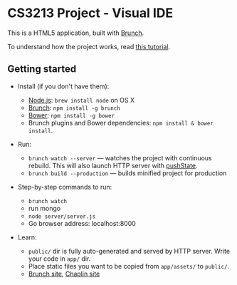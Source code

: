 # CS3213 Project - Visual IDE

This is a HTML5 application, built with [Brunch](http://brunch.io).

To understand how the project works, read [this tutorial](http://mockra.com/2013/12/19/brunch-express-ember-part-1/).

## Getting started
* Install (if you don't have them):
    * [Node.js](http://nodejs.org): `brew install node` on OS X
    * [Brunch](http://brunch.io): `npm install -g brunch`
    * [Bower](http://bower.io): `npm install -g bower`
    * Brunch plugins and Bower dependencies: `npm install & bower install`.
* Run:
    * `brunch watch --server` — watches the project with continuous rebuild. This will also launch HTTP server with [pushState](https://developer.mozilla.org/en-US/docs/Web/Guide/API/DOM/Manipulating_the_browser_history).
    * `brunch build --production` — builds minified project for production


* Step-by-step commands to run:
    * `brunch watch`
    * run mongo
    * `node server/server.js`
    * Go browser address: localhost:8000 


* Learn:
    * `public/` dir is fully auto-generated and served by HTTP server.  Write your code in `app/` dir.
    * Place static files you want to be copied from `app/assets/` to `public/`.
    * [Brunch site](http://brunch.io), [Chaplin site](http://chaplinjs.org)
